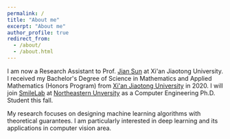 ```yaml
---
permalink: /
title: "About me"
excerpt: "About me"
author_profile: true
redirect_from: 
  - /about/
  - /about.html
---
```

 
I am now a Research Assistant to Prof. [Jian Sun](http://gr.xjtu.edu.cn/web/jiansun) at Xi'an Jiaotong University. I received my Bachelor's Degree of Science in Mathematics and Applied Mathematics (Honors Program) from [Xi'an Jiaotong University](http://en.xjtu.edu.cn/index.htm) in 2020. I will join [SmileLab](https://web.northeastern.edu/smilelab/) at [Northeastern Unversity](https://www.northeastern.edu/) as a Computer Engineering Ph.D. Student this fall.

My research focuses on designing machine learning algorithms with theoretical guarantees. I am particularly interested in deep learning and its applications in computer vision area.
